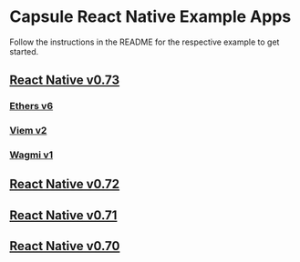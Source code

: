 # Capsule React Native Example Apps

Follow the instructions in the README for the respective example to get started.

## [React Native v0.73](./react-native-v0.73)

### [Ethers v6](./react-native-ethers-v6)

### [Viem v2](./react-native-viem-v2)

### [Wagmi v1](./react-native-wagmi-v1)

## [React Native v0.72](./react-native-v0.72)

## [React Native v0.71](./react-native-v0.71)

## [React Native v0.70](./react-native-v0.70)
